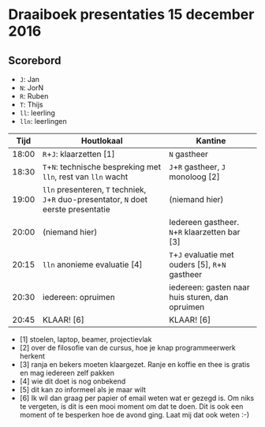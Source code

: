 # Draaiboek presentaties 15 december 2016

## Scorebord

 * `J`: Jan
 * `N`: JorN
 * `R`: Ruben
 * `T`: Thijs
 * `ll`: leerling
 * `lln`: leerlingen

Tijd|Houtlokaal|Kantine
---|---|---
18:00|`R`+`J`: klaarzetten [1]|`N` gastheer
18:30|`T`+`N`: technische bespreking met `lln`, rest van `lln` wacht|`J`+`R` gastheer, `J` monoloog [2]
19:00|`lln` presenteren, `T` techniek, `J`+`R` duo-presentator, `N` doet eerste presentatie|(niemand hier)
20:00|(niemand hier)|Iedereen gastheer. `N`+`R` klaarzetten bar [3]
20:15|`lln` anonieme evaluatie [4]|`T`+`J` evaluatie met ouders [5], `R`+`N` gastheer
20:30|iedereen: opruimen|iedereen: gasten naar huis sturen, dan opruimen
20:45|KLAAR! [6] |KLAAR! [6]


 * [1] stoelen, laptop, beamer, projectievlak
 * [2] over de filosofie van de cursus, hoe je knap programmeerwerk herkent
 * [3] ranja en bekers moeten klaargezet. Ranje en koffie en thee is gratis en mag iedereen zelf pakken
 * [4] wie dit doet is nog onbekend
 * [5] dit kan zo informeel als je maar wilt
 * [6] Ik wil dan graag per papier of email weten wat er gezegd is. Om niks te vergeten, is dit is een mooi moment om dat te doen. Dit is ook een moment of te besperken hoe de avond ging. Laat mij dat ook weten :-)

